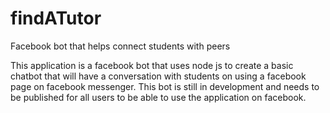 # findATutor
Facebook bot that helps connect students with peers

This application is a facebook bot that uses node js to create a basic chatbot that will have a conversation with 
students on using a facebook page on facebook messenger. This bot is still in development and needs to be published
for all users to be able to use the application on facebook.
